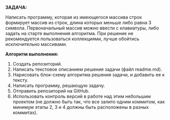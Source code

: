 **ЗАДАЧА:**

Написать программу, которая из имеющегося массива строк формирует массив из строк, длина которых меньше либо равна 3 символа. Первоначальный массив можно ввести с клавиатуры, либо задать на старте выполнения алгоритма. При решение не рекомендуется пользоваться коллекциями, лучше обойтись исключительно массивами.

**Алгоритм выполнения:**

1) Создать репозиторий.
2) Написать текстовое описанием решения задачи (файл readme.md).
3) Нарисовать блок-схему алгоритма решения задачи, и добавить ее к тексту.
4) Написать программу, решающую задачу.
5) Отправить репозиторий на GitHub.
6) Использовать контроль версий в работе над этим небольшим проектом (не должно быть так, что все залито одним коммитом, как минимум этапы 2, 3 и 4 должны быть расположены в разных коммитах).